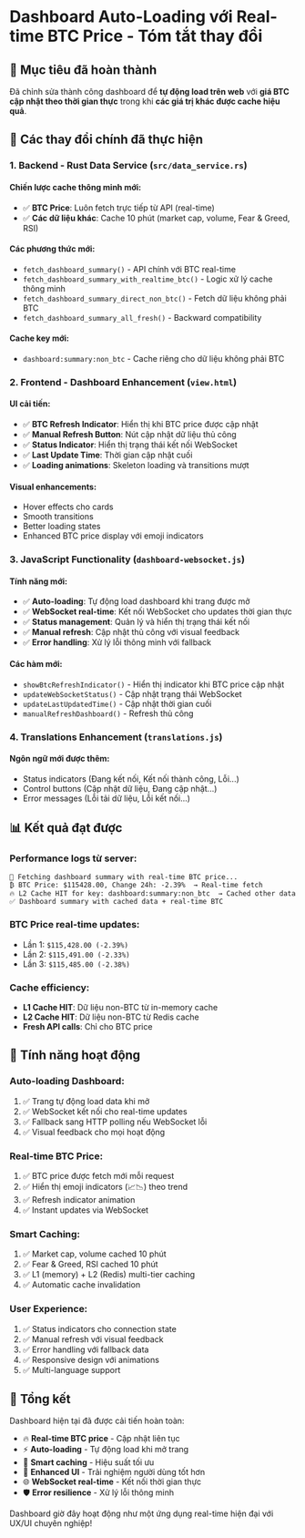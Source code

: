 # Dashboard Auto-Loading với Real-time BTC Price - Tóm tắt thay đổi

## 🎯 Mục tiêu đã hoàn thành

Đã chỉnh sửa thành công dashboard để **tự động load trên web** với **giá BTC cập nhật theo thời gian thực** trong khi **các giá trị khác được cache hiệu quả**.

## 🔧 Các thay đổi chính đã thực hiện

### 1. **Backend - Rust Data Service** (`src/data_service.rs`)

#### **Chiến lược cache thông minh mới:**
- ✅ **BTC Price**: Luôn fetch trực tiếp từ API (real-time)
- ✅ **Các dữ liệu khác**: Cache 10 phút (market cap, volume, Fear & Greed, RSI)

#### **Các phương thức mới:**
- `fetch_dashboard_summary()` - API chính với BTC real-time
- `fetch_dashboard_summary_with_realtime_btc()` - Logic xử lý cache thông minh  
- `fetch_dashboard_summary_direct_non_btc()` - Fetch dữ liệu không phải BTC
- `fetch_dashboard_summary_all_fresh()` - Backward compatibility

#### **Cache key mới:**
- `dashboard:summary:non_btc` - Cache riêng cho dữ liệu không phải BTC

### 2. **Frontend - Dashboard Enhancement** (`view.html`)

#### **UI cải tiến:**
- ✅ **BTC Refresh Indicator**: Hiển thị khi BTC price được cập nhật
- ✅ **Manual Refresh Button**: Nút cập nhật dữ liệu thủ công
- ✅ **Status Indicator**: Hiển thị trạng thái kết nối WebSocket
- ✅ **Last Update Time**: Thời gian cập nhật cuối
- ✅ **Loading animations**: Skeleton loading và transitions mượt

#### **Visual enhancements:**
- Hover effects cho cards
- Smooth transitions
- Better loading states
- Enhanced BTC price display với emoji indicators

### 3. **JavaScript Functionality** (`dashboard-websocket.js`)

#### **Tính năng mới:**
- ✅ **Auto-loading**: Tự động load dashboard khi trang được mở
- ✅ **WebSocket real-time**: Kết nối WebSocket cho updates thời gian thực
- ✅ **Status management**: Quản lý và hiển thị trạng thái kết nối
- ✅ **Manual refresh**: Cập nhật thủ công với visual feedback
- ✅ **Error handling**: Xử lý lỗi thông minh với fallback

#### **Các hàm mới:**
- `showBtcRefreshIndicator()` - Hiển thị indicator khi BTC price cập nhật
- `updateWebSocketStatus()` - Cập nhật trạng thái WebSocket
- `updateLastUpdatedTime()` - Cập nhật thời gian cuối
- `manualRefreshDashboard()` - Refresh thủ công

### 4. **Translations Enhancement** (`translations.js`)

#### **Ngôn ngữ mới được thêm:**
- Status indicators (Đang kết nối, Kết nối thành công, Lỗi...)
- Control buttons (Cập nhật dữ liệu, Đang cập nhật...)
- Error messages (Lỗi tải dữ liệu, Lỗi kết nối...)

## 📊 Kết quả đạt được

### **Performance logs từ server:**
```
🔄 Fetching dashboard summary with real-time BTC price...
₿ BTC Price: $115428.00, Change 24h: -2.39%  → Real-time fetch
🔥 L2 Cache HIT for key: dashboard:summary:non_btc  → Cached other data
✅ Dashboard summary with cached data + real-time BTC
```

### **BTC Price real-time updates:**
- Lần 1: `$115,428.00 (-2.39%)`
- Lần 2: `$115,491.00 (-2.33%)`  
- Lần 3: `$115,485.00 (-2.38%)`

### **Cache efficiency:**
- **L1 Cache HIT**: Dữ liệu non-BTC từ in-memory cache
- **L2 Cache HIT**: Dữ liệu non-BTC từ Redis cache
- **Fresh API calls**: Chỉ cho BTC price

## 🚀 Tính năng hoạt động

### **Auto-loading Dashboard:**
1. ✅ Trang tự động load data khi mở
2. ✅ WebSocket kết nối cho real-time updates
3. ✅ Fallback sang HTTP polling nếu WebSocket lỗi
4. ✅ Visual feedback cho mọi hoạt động

### **Real-time BTC Price:**
1. ✅ BTC price được fetch mới mỗi request
2. ✅ Hiển thị emoji indicators (📈📉) theo trend
3. ✅ Refresh indicator animation
4. ✅ Instant updates via WebSocket

### **Smart Caching:**
1. ✅ Market cap, volume cached 10 phút
2. ✅ Fear & Greed, RSI cached 10 phút  
3. ✅ L1 (memory) + L2 (Redis) multi-tier caching
4. ✅ Automatic cache invalidation

### **User Experience:**
1. ✅ Status indicators cho connection state
2. ✅ Manual refresh với visual feedback
3. ✅ Error handling với fallback data
4. ✅ Responsive design với animations
5. ✅ Multi-language support

## 🎉 Tổng kết

Dashboard hiện tại đã được cải tiến hoàn toàn:

- 🔥 **Real-time BTC price** - Cập nhật liên tục
- ⚡ **Auto-loading** - Tự động load khi mở trang
- 🎯 **Smart caching** - Hiệu suất tối ưu
- 🎨 **Enhanced UI** - Trải nghiệm người dùng tốt hơn
- 🌐 **WebSocket real-time** - Kết nối thời gian thực
- 🛡️ **Error resilience** - Xử lý lỗi thông minh

Dashboard giờ đây hoạt động như một ứng dụng real-time hiện đại với UX/UI chuyên nghiệp!
